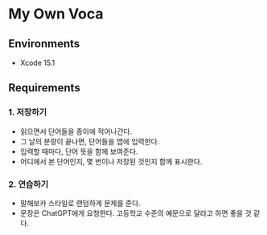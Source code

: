 # My Own Voca

## Environments
- Xcode 15.1

## Requirements

### 1. 저장하기
- 읽으면서 단어들을 종이에 적어나간다.
- 그 날의 분량이 끝나면, 단어들을 앱에 입력한다.
- 입력할 때마다, 단어 뜻을 함께 보여준다.
- 어디에서 본 단어인지, 몇 번이나 저장된 것인지 함께 표시한다.

### 2. 연습하기
- 말해보카 스타일로 랜덤하게 문제를 준다.
- 문장은 ChatGPT에게 요청한다. 고등학교 수준의 예문으로 달라고 하면 좋을 것 같다.
